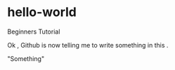 # hello-world
Beginners Tutorial

Ok , Github is now telling me to write something in this .


"Something"
